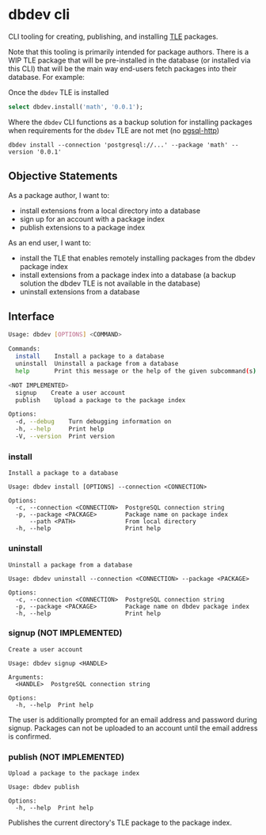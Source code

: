 # dbdev cli

CLI tooling for creating, publishing, and installing [TLE](https://github.com/aws/pg_tle) packages.

Note that this tooling is primarily intended for package authors. There is a WIP TLE package that will be pre-installed in the database (or installed via this CLI) that will be the main way end-users fetch packages into their database. For example:

Once the `dbdev` TLE is installed

```sql
select dbdev.install('math', '0.0.1');
```

Where the `dbdev` CLI functions as a backup solution for installing packages when requirements for the `dbdev` TLE are not met (no [pgsql-http](https://github.com/pramsey/pgsql-http))

```
dbdev install --connection 'postgresql://...' --package 'math' --version '0.0.1'
```

## Objective Statements

As a package author, I want to:

- install extensions from a local directory into a database
- sign up for an account with a package index
- publish extensions to a package index

As an end user, I want to:

- install the TLE that enables remotely installing packages from the dbdev package index
- install extensions from a package index into a database (a backup solution the dbdev TLE is not available in the database)
- uninstall extensions from a database

## Interface

```sh
Usage: dbdev [OPTIONS] <COMMAND>

Commands:
  install    Install a package to a database
  uninstall  Uninstall a package from a database
  help       Print this message or the help of the given subcommand(s)

<NOT IMPLEMENTED>
  signup    Create a user account
  publish    Upload a package to the package index

Options:
  -d, --debug    Turn debugging information on
  -h, --help     Print help
  -V, --version  Print version
```

### install

```
Install a package to a database

Usage: dbdev install [OPTIONS] --connection <CONNECTION>

Options:
  -c, --connection <CONNECTION>  PostgreSQL connection string
  -p, --package <PACKAGE>        Package name on package index
      --path <PATH>              From local directory
  -h, --help                     Print help
```

### uninstall

```
Uninstall a package from a database

Usage: dbdev uninstall --connection <CONNECTION> --package <PACKAGE>

Options:
  -c, --connection <CONNECTION>  PostgreSQL connection string
  -p, --package <PACKAGE>        Package name on dbdev package index
  -h, --help                     Print help
```

### signup (NOT IMPLEMENTED)

```
Create a user account

Usage: dbdev signup <HANDLE>

Arguments:
  <HANDLE>  PostgreSQL connection string

Options:
  -h, --help  Print help
```

The user is additionally prompted for an email address and password during signup. Packages can not be uploaded to an account until the email address is confirmed.

### publish (NOT IMPLEMENTED)

```
Upload a package to the package index

Usage: dbdev publish

Options:
  -h, --help  Print help
```

Publishes the current directory's TLE package to the package index.
